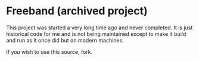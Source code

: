 # Freeband (archived project)

This project was started a very long time ago and never completed. It is just historical code for me
and is not being maintained except to make it build and run as it once did but on modern machines.

If you wish to use this source, fork.
